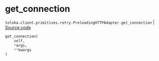 # get_connection
`toloka.client.primitives.retry.PreloadingHTTPAdapter.get_connection` | [Source code](https://github.com/Toloka/toloka-kit/blob/v0.1.24/src/client/primitives/retry.py#L115)

```python
get_connection(
    self,
    *args,
    **kwargs
)
```

